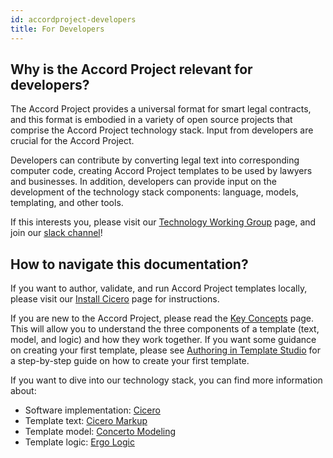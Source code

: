 ```yaml
---
id: accordproject-developers
title: For Developers
---
```


## Why is the Accord Project relevant for developers?
The Accord Project provides a universal format for smart legal contracts, and this format is embodied in a variety of open source projects that comprise the Accord Project technology stack. Input from developers are crucial for the Accord Project.

Developers can contribute by converting legal text into corresponding computer code, creating Accord Project templates to be used by lawyers and businesses. In addition, developers can provide input on the development of the technology stack components: language, models, templating, and other tools.

If this interests you, please visit our [Technology Working Group](https://www.accordproject.org/working-groups/technology) page, and join our [slack channel](https://accord-project-slack-signup.herokuapp.com/)!


## How to navigate this documentation?

If you want to author, validate, and run Accord Project templates locally, please visit our [Install Cicero](https://docs.accordproject.org/docs/next/started-installation.html) page for instructions.

If you are new to the Accord Project, please read the [Key Concepts](accordproject-concepts) page. This will allow you to understand the three components of a template (text, model, and logic) and how they work together. If you want some guidance on creating your first template, please see [Authoring in Template Studio](tutorial-latedelivery) for a step-by-step guide on how to create your first template.

If you want to dive into our technology stack, you can find more information about:
- Software implementation: [Cicero](https://github.com/accordproject/cicero)
- Template text: [Cicero Markup](markup-cicero)
- Template model: [Concerto Modeling](model-concerto)
- Template logic: [Ergo Logic](logic-ergo)
